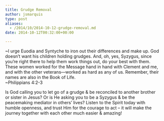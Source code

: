 ```yaml
---
title: Grudge Removal
author: jsmarquis
type: post
aliases:
  - /2014/10/2014-10-12-grudge-removal.md
date: 2014-10-12T00:32:00+00:00

---
```

~I urge Euodia and Syntyche to iron out their differences and make up. God doesn’t want his children holding grudges. And, oh, yes, Syzygus, since you’re right there to help them work things out, do your best with them. These women worked for the Message hand in hand with Clement and me, and with the other veterans—worked as hard as any of us. Remember, their names are also in the Book of Life.  
~Philippians 4:2-3

Is God calling you to let go of a grudge & be reconciled to another brother or sister in Jesus? Or is He asking you to be a Syzygus & be the peacemaking mediator in others&#8217; lives? Listen to the Spirit today with humble openness, and trust Him for the courage to act &#8211; it will make the journey together with each other much easier & amazing!